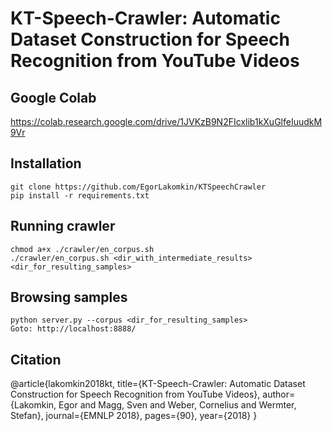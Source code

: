 # KT-Speech-Crawler: Automatic Dataset Construction for Speech Recognition from YouTube Videos

## Google Colab
https://colab.research.google.com/drive/1JVKzB9N2FIcxlib1kXuGlfeIuudkM9Vr


## Installation
```
git clone https://github.com/EgorLakomkin/KTSpeechCrawler
pip install -r requirements.txt
```

## Running crawler
```
chmod a+x ./crawler/en_corpus.sh
./crawler/en_corpus.sh <dir_with_intermediate_results> <dir_for_resulting_samples>
```
## Browsing samples
```
python server.py --corpus <dir_for_resulting_samples>
Goto: http://localhost:8888/
```
## Citation

@article{lakomkin2018kt,
  title={KT-Speech-Crawler: Automatic Dataset Construction for Speech Recognition from YouTube Videos},
  author={Lakomkin, Egor and Magg, Sven and Weber, Cornelius and Wermter, Stefan},
  journal={EMNLP 2018},
  pages={90},
  year={2018}
}
